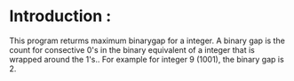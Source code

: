 # Introduction : 
This program returms maximum binarygap for a integer. A binary gap is the count for consective 0's in the binary equivalent of a integer that is wrapped around the 1's.. 
For example for integer 9 (1001), the binary gap is 2.  

